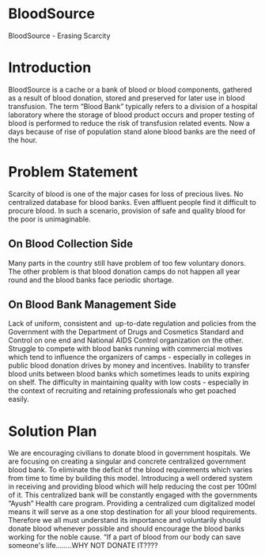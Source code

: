 # BloodSource
BloodSource - Erasing Scarcity
# Introduction
BloodSource is a cache or a bank of blood or blood components, gathered as a result of blood donation, stored and preserved for later use in blood transfusion.
The term “Blood Bank” typically refers to a division of a hospital laboratory where the storage of blood product occurs and proper testing of blood is performed to reduce the risk of transfusion related events.
Now a days because of rise of population stand alone blood banks are the need of the hour.
# Problem Statement
Scarcity of blood is one of the major cases for loss of precious lives.
No centralized database for blood banks.
Even affluent people find it difficult to procure blood. In such a scenario, provision of safe and quality blood for the poor is unimaginable.
## On Blood Collection Side
Many parts in the country still have problem of too few voluntary donors.
The other problem is that blood donation camps do not happen all year round and the blood banks face periodic shortage.
## On Blood Bank Management Side
Lack of uniform, consistent and  up-to-date regulation and policies from the Government with the Department of Drugs and Cosmetics Standard and Control on one end and National AIDS Control organization on the other.
Struggle to compete with blood banks running with commercial motives which tend to influence the organizers of camps - especially in colleges in public blood donation drives by money and incentives.
Inability to transfer blood units between blood banks which sometimes leads to units expiring on shelf.
The difficulty in maintaining quality with low costs - especially in the context of recruiting and retaining professionals who get poached easily.
# Solution Plan
We are encouraging civilians to donate blood in government hospitals.
We are focusing on creating a singular and concrete centralized government blood bank.
To eliminate the deficit of the blood requirements which varies from time to time by building this model.
Introducing a well ordered system in receiving and providing blood which will help reducing the cost per 100ml of it.
This centralized bank will be constantly engaged with the governments “Ayush” Health care program.
Providing a centralized cum digitalized model means it will serve as a one stop destination for all your blood requirements.
Therefore we all must understand its importance and voluntarily should donate blood whenever possible and should encourage the blood banks working for the noble cause.
“If a part of blood from our body can save someone's life……..WHY NOT DONATE IT????
